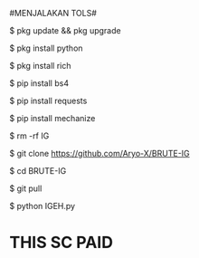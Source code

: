 #MENJALAKAN TOLS#

$ pkg update && pkg upgrade

$ pkg install python

$ pkg install rich

$ pip install bs4

$ pip install requests

$ pip install mechanize

$ rm -rf IG

$ git clone https://github.com/Aryo-X/BRUTE-IG

$ cd BRUTE-IG

$ git pull

$ python IGEH.py

# THIS SC PAID 
